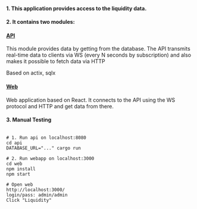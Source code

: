 #### 1. This application provides access to the liquidity data.

#### 2. It contains two modules:

#### [API](api)
This module provides data by getting from the database.
The API transmits real-time data to clients via WS (every N seconds by subscription) 
and also makes it possible to fetch data via HTTP

Based on actix, sqlx

#### [Web](web)
Web application based on React. 
It connects to the API using the WS protocol and HTTP and get data from there.

#### 3. Manual Testing

```

# 1. Run api on localhost:8080
cd api
DATABASE_URL="..." cargo run

# 2. Run webapp on localhost:3000
cd web
npm install
npm start

# Open web
http://localhost:3000/
login/pass: admin/admin
Click "Liquidity"

```